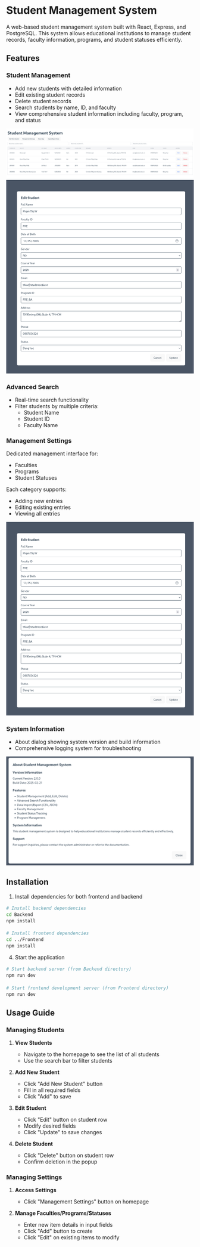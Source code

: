 # Student Management System

A web-based student management system built with React, Express, and PostgreSQL. This system allows educational institutions to manage student records, faculty information, programs, and student statuses efficiently.

## Features

### Student Management
- Add new students with detailed information
- Edit existing student records
- Delete student records
- Search students by name, ID, and faculty
- View comprehensive student information including faculty, program, and status

![Student List](screenshots/student-list.png)
![Add/Edit Student](screenshots/student-form.png)

### Advanced Search
- Real-time search functionality
- Filter students by multiple criteria:
  - Student Name
  - Student ID
  - Faculty Name

### Management Settings
Dedicated management interface for:
- Faculties
- Programs
- Student Statuses

Each category supports:
- Adding new entries
- Editing existing entries
- Viewing all entries

![Management Settings](screenshots/management-settings.png)

### System Information
- About dialog showing system version and build information
- Comprehensive logging system for troubleshooting

![About Dialog](screenshots/about-dialog.png)

## Installation

1. Install dependencies for both frontend and backend
```bash
# Install backend dependencies
cd Backend
npm install

# Install frontend dependencies
cd ../Frontend
npm install
```

4. Start the application
```bash
# Start backend server (from Backend directory)
npm run dev

# Start frontend development server (from Frontend directory)
npm run dev
```

## Usage Guide

### Managing Students

1. **View Students**
   - Navigate to the homepage to see the list of all students
   - Use the search bar to filter students

2. **Add New Student**
   - Click "Add New Student" button
   - Fill in all required fields
   - Click "Add" to save

3. **Edit Student**
   - Click "Edit" button on student row
   - Modify desired fields
   - Click "Update" to save changes

4. **Delete Student**
   - Click "Delete" button on student row
   - Confirm deletion in the popup

### Managing Settings

1. **Access Settings**
   - Click "Management Settings" button on homepage

2. **Manage Faculties/Programs/Statuses**
   - Enter new item details in input fields
   - Click "Add" button to create
   - Click "Edit" on existing items to modify
